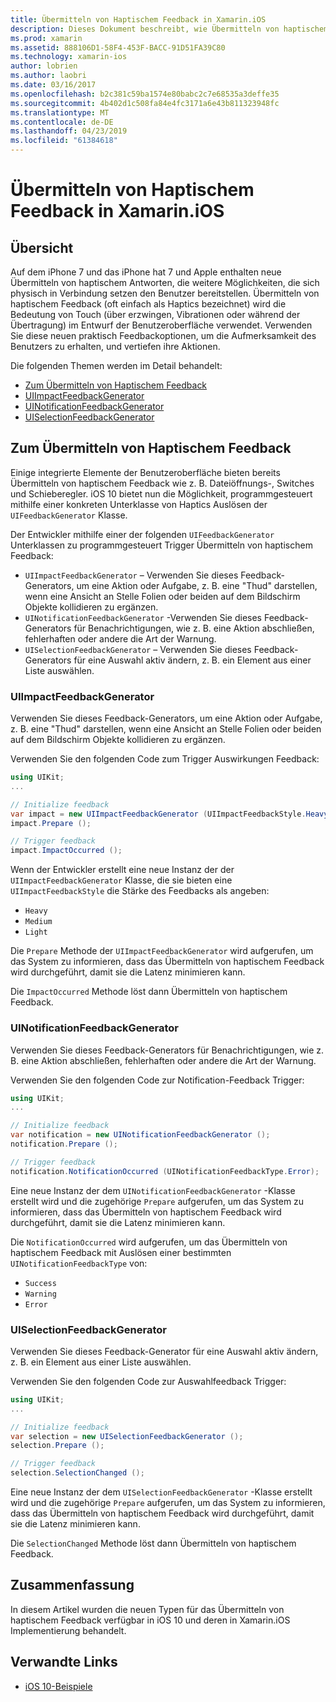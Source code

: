 ```yaml
---
title: Übermitteln von Haptischem Feedback in Xamarin.iOS
description: Dieses Dokument beschreibt, wie Übermitteln von haptischem Feedback in einer Xamarin.iOS-app bereitgestellt wird. Es wird erläutert, UIImpactFeedbackGenerator UINotificationFeedbackGenerator und UISelectionFeedbackGenerator.
ms.prod: xamarin
ms.assetid: 888106D1-58F4-453F-BACC-91D51FA39C80
ms.technology: xamarin-ios
author: lobrien
ms.author: laobri
ms.date: 03/16/2017
ms.openlocfilehash: b2c381c59ba1574e80babc2c7e68535a3deffe35
ms.sourcegitcommit: 4b402d1c508fa84e4fc3171a6e43b811323948fc
ms.translationtype: MT
ms.contentlocale: de-DE
ms.lasthandoff: 04/23/2019
ms.locfileid: "61384618"
---
```

# <a name="providing-haptic-feedback-in-xamarinios"></a>Übermitteln von Haptischem Feedback in Xamarin.iOS

<a name="Overview" />

## <a name="overview"></a>Übersicht

Auf dem iPhone 7 und das iPhone hat 7 und Apple enthalten neue Übermitteln von haptischem Antworten, die weitere Möglichkeiten, die sich physisch in Verbindung setzen den Benutzer bereitstellen. Übermitteln von haptischem Feedback (oft einfach als Haptics bezeichnet) wird die Bedeutung von Touch (über erzwingen, Vibrationen oder während der Übertragung) im Entwurf der Benutzeroberfläche verwendet. Verwenden Sie diese neuen praktisch Feedbackoptionen, um die Aufmerksamkeit des Benutzers zu erhalten, und vertiefen ihre Aktionen.

Die folgenden Themen werden im Detail behandelt:

- [Zum Übermitteln von Haptischem Feedback](#About-Haptic-Feedback)
- [UIImpactFeedbackGenerator](#UIImpactFeedbackGenerator)
- [UINotificationFeedbackGenerator](#UINotificationFeedbackGenerator)
- [UISelectionFeedbackGenerator](#UISelectionFeedbackGenerator)

<a name="About-Haptic-Feedback" />

## <a name="about-haptic-feedback"></a>Zum Übermitteln von Haptischem Feedback

Einige integrierte Elemente der Benutzeroberfläche bieten bereits Übermitteln von haptischem Feedback wie z. B. Dateiöffnungs-, Switches und Schieberegler. iOS 10 bietet nun die Möglichkeit, programmgesteuert mithilfe einer konkreten Unterklasse von Haptics Auslösen der `UIFeedbackGenerator` Klasse.

Der Entwickler mithilfe einer der folgenden `UIFeedbackGenerator` Unterklassen zu programmgesteuert Trigger Übermitteln von haptischem Feedback:

- `UIImpactFeedbackGenerator` – Verwenden Sie dieses Feedback-Generators, um eine Aktion oder Aufgabe, z. B. eine "Thud" darstellen, wenn eine Ansicht an Stelle Folien oder beiden auf dem Bildschirm Objekte kollidieren zu ergänzen.
- `UINotificationFeedbackGenerator` -Verwenden Sie dieses Feedback-Generators für Benachrichtigungen, wie z. B. eine Aktion abschließen, fehlerhaften oder andere die Art der Warnung.
- `UISelectionFeedbackGenerator` – Verwenden Sie dieses Feedback-Generators für eine Auswahl aktiv ändern, z. B. ein Element aus einer Liste auswählen.

<a name="UIImpactFeedbackGenerator" />

### <a name="uiimpactfeedbackgenerator"></a>UIImpactFeedbackGenerator

Verwenden Sie dieses Feedback-Generators, um eine Aktion oder Aufgabe, z. B. eine "Thud" darstellen, wenn eine Ansicht an Stelle Folien oder beiden auf dem Bildschirm Objekte kollidieren zu ergänzen.

Verwenden Sie den folgenden Code zum Trigger Auswirkungen Feedback:

```csharp
using UIKit;
...

// Initialize feedback
var impact = new UIImpactFeedbackGenerator (UIImpactFeedbackStyle.Heavy);
impact.Prepare ();

// Trigger feedback
impact.ImpactOccurred ();
```

Wenn der Entwickler erstellt eine neue Instanz der der `UIImpactFeedbackGenerator` Klasse, die sie bieten eine `UIImpactFeedbackStyle` die Stärke des Feedbacks als angeben:

- `Heavy`
- `Medium`
- `Light`

Die `Prepare` Methode der `UIImpactFeedbackGenerator` wird aufgerufen, um das System zu informieren, dass das Übermitteln von haptischem Feedback wird durchgeführt, damit sie die Latenz minimieren kann.

Die `ImpactOccurred` Methode löst dann Übermitteln von haptischem Feedback.

<a name="UINotificationFeedbackGenerator" />

### <a name="uinotificationfeedbackgenerator"></a>UINotificationFeedbackGenerator

Verwenden Sie dieses Feedback-Generators für Benachrichtigungen, wie z. B. eine Aktion abschließen, fehlerhaften oder andere die Art der Warnung.

Verwenden Sie den folgenden Code zur Notification-Feedback Trigger:

```csharp
using UIKit;
...

// Initialize feedback
var notification = new UINotificationFeedbackGenerator ();
notification.Prepare ();

// Trigger feedback
notification.NotificationOccurred (UINotificationFeedbackType.Error);
```

Eine neue Instanz der dem `UINotificationFeedbackGenerator` -Klasse erstellt wird und die zugehörige `Prepare` aufgerufen, um das System zu informieren, dass das Übermitteln von haptischem Feedback wird durchgeführt, damit sie die Latenz minimieren kann.

Die `NotificationOccurred` wird aufgerufen, um das Übermitteln von haptischem Feedback mit Auslösen einer bestimmten `UINotificationFeedbackType` von:

- `Success`
- `Warning`
- `Error`

<a name="UISelectionFeedbackGenerator" />

### <a name="uiselectionfeedbackgenerator"></a>UISelectionFeedbackGenerator

Verwenden Sie dieses Feedback-Generator für eine Auswahl aktiv ändern, z. B. ein Element aus einer Liste auswählen.

Verwenden Sie den folgenden Code zur Auswahlfeedback Trigger:

```csharp
using UIKit;
...

// Initialize feedback
var selection = new UISelectionFeedbackGenerator ();
selection.Prepare ();

// Trigger feedback
selection.SelectionChanged ();
```

Eine neue Instanz der dem `UISelectionFeedbackGenerator` -Klasse erstellt wird und die zugehörige `Prepare` aufgerufen, um das System zu informieren, dass das Übermitteln von haptischem Feedback wird durchgeführt, damit sie die Latenz minimieren kann.

Die `SelectionChanged` Methode löst dann Übermitteln von haptischem Feedback.

## <a name="summary"></a>Zusammenfassung

In diesem Artikel wurden die neuen Typen für das Übermitteln von haptischem Feedback verfügbar in iOS 10 und deren in Xamarin.iOS Implementierung behandelt.

## <a name="related-links"></a>Verwandte Links

- [iOS 10-Beispiele](https://developer.xamarin.com/samples/ios/iOS10/)
